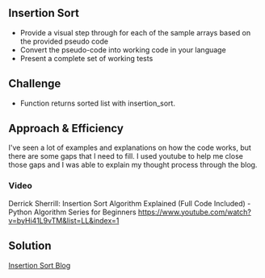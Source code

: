 ## Insertion Sort
- Provide a visual step through for each of the sample arrays based on the provided pseudo code
- Convert the pseudo-code into working code in your language
- Present a complete set of working tests

## Challenge
- Function returns sorted list with insertion_sort.

## Approach & Efficiency
I've seen a lot of examples and explanations on how the code works, but there are some gaps that I need to fill. I used youtube to help me close those gaps and I was able to explain my thought process through the blog.

### Video
Derrick Sherrill: Insertion Sort Algorithm Explained (Full Code Included) - Python Algorithm Series for Beginners
https://www.youtube.com/watch?v=byHi41L9vTM&list=LL&index=1

## Solution
[Insertion Sort Blog](blog.md)


